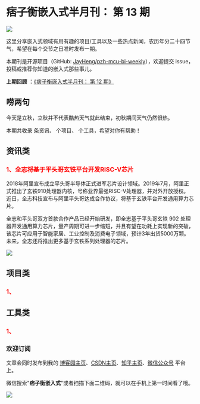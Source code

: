 # 痞子衡嵌入式半月刊： 第 13 期

![](http://henjay724.com/image/cnblogs/pzh_mcu_bi_weekly.PNG)

这里分享嵌入式领域有用有趣的项目/工具以及一些热点新闻，农历年分二十四节气，希望在每个交节之日准时发布一期。

本期刊是开源项目（GitHub: [JayHeng/pzh-mcu-bi-weekly](https://github.com/JayHeng/pzh-mcu-bi-weekly)），欢迎提交 issue，投稿或推荐你知道的嵌入式那些事儿。

**上期回顾** ：[《痞子衡嵌入式半月刊： 第 12 期》](https://www.cnblogs.com/henjay724/p/13363449.html)

## 唠两句

今天是立秋，立秋并不代表酷热天气就此结束，初秋期间天气仍然很热。

本期共收录  条资讯、 个项目、 个工具，希望对你有帮助！

## 资讯类

### <font color="red">1、全志将基于平头哥玄铁平台开发RISC-V芯片</font>

2018年阿里宣布成立平头哥半导体正式进军芯片设计领域。2019年7月，阿里正式推出了玄铁910处理器内核，号称业界最强RISC-V处理器，并对外开放授权。近日，全志科技宣布与阿里平头哥达成合作协议，将基于玄铁平台开发通用算力芯片。

全志和平头哥双方首款合作产品已经开始研发，即全志基于平头哥玄铁 902 处理器开发通用算力芯片，量产周期可进一步缩短，并且有望在功耗上实现新的突破，该芯片可应用于智能家居、工业控制及消费电子领域，预计3年出货5000万颗。未来，全志还将推出更多基于玄铁系列处理器的芯片。

![](http://henjay724.com/image/biweekly/t-head_E902_block_diagram.PNG)

## 项目类

### <font color="red">1、</font>



## 工具类

### <font color="red">1、</font>





### 欢迎订阅

文章会同时发布到我的 [博客园主页](https://www.cnblogs.com/henjay724/)、[CSDN主页](https://blog.csdn.net/henjay724)、[知乎主页](https://www.zhihu.com/people/henjay724)、[微信公众号](http://weixin.sogou.com/weixin?type=1&query=痞子衡嵌入式) 平台上。

微信搜索"__痞子衡嵌入式__"或者扫描下面二维码，就可以在手机上第一时间看了哦。

![](http://henjay724.com/image/github/pzhMcu_qrcode_258x258.jpg)


